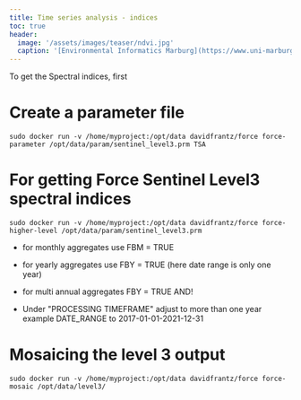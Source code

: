 ```yaml
---
title: Time series analysis - indices
toc: true
header:
  image: '/assets/images/teaser/ndvi.jpg'
  caption: '[Environmental Informatics Marburg](https://www.uni-marburg.de/en/fb19/disciplines/physisch/environmentalinformatics){:target="_blank"}'
---
```


To get the Spectral indices, first 

# Create a parameter file
```
sudo docker run -v /home/myproject:/opt/data davidfrantz/force force-parameter /opt/data/param/sentinel_level3.prm TSA
```

# For getting Force Sentinel Level3 spectral indices

```
sudo docker run -v /home/myproject:/opt/data davidfrantz/force force-higher-level /opt/data/param/sentinel_level3.prm
```

* for monthly aggregates use FBM = TRUE 

* for yearly aggregates use FBY = TRUE (here date range is only one year)

* for multi annual aggregates FBY = TRUE AND!
* Under "PROCESSING TIMEFRAME" adjust to more than one year example DATE_RANGE to 2017-01-01-2021-12-31 

# Mosaicing the level 3 output

```
sudo docker run -v /home/myproject:/opt/data davidfrantz/force force-mosaic /opt/data/level3/
```